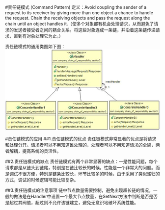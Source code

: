 #责任链模式 (Command Pattern) 
定义：Avoid coupling the sender of a request to its receiver by giving more than one object a chance to handle the request. Chain the receiving objects and pass the request along the chain until an object handles it.（使多个对象都有机会处理请求，从而避免了请求的发送者接受者之间的耦合关系。将这些对象连成一条链，并沿着这条链传递请求，直到有对象处理它为止。）  


责任链模式的通用类图如下图：  
![Alt text](chainofresponsibility.jpg "责任链模式类图")

#责任链模式的应用
##1.责任链模式的优点
责任链模式非常显著的优点是将请求和处理分开。请求者可以不用知道谁处理的，处理者可以不用知道请求的全貌，两者解耦，提高系统的灵活性。  


##2.责任链模式的缺点 
责任链模式有两个非常显著的缺点：一是性能问题，每个请求都是从链头到链尾，特别是在链比较长的时候，性能是一个非常大的问题。而是调试不很方便，特别是链条比较长，环节比较多的时候，由于采用了类似递归的方式，调试的时候逻辑可能比较复杂。  


##3.责任链模式的注意事项
链中节点数量需要控制，避免出现超长链的情况，一般的做法是在Handler中设置一个最大节点数量，在SetNext方法中判断是否是否是超过其阀值，超过则不允许该链建立，避免无意识地破坏系统性能。